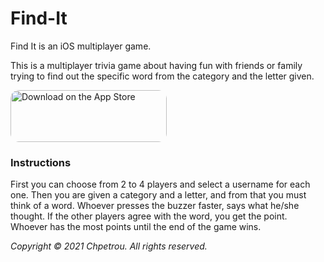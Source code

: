 # Find-It
Find It is an iOS multiplayer game.

This is a multiplayer trivia game about having fun with friends or family trying to find out the specific word from the category and the letter given.

<a href="https://apps.apple.com/us/app/vres-to/id1455819216?itsct=apps_box_badge&amp;itscg=30200" style="display: inline-block; overflow: hidden; border-radius: 13px; width: 250px; height: 83px;"><img src="https://tools.applemediaservices.com/api/badges/download-on-the-app-store/black/en-us?size=250x83&amp;releaseDate=1552608000&h=55b7a9ff9c6c82e2da0f4561531260ea" alt="Download on the App Store" style="border-radius: 13px; width: 250px; height: 83px;"></a>

### Instructions
First you can choose from 2 to 4 players and select a username for each one. Then you are given a category and a letter, and from that you must think of a word. Whoever presses the buzzer faster, says what he/she thought. If the other players agree with the word, you get the point. Whoever has the most points until the end of the game wins.

_Copyright © 2021 Chpetrou. All rights reserved._
